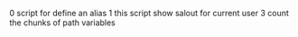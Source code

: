 0 script for define an alias
1 this script show salout for current user
3 count the chunks of path variables

